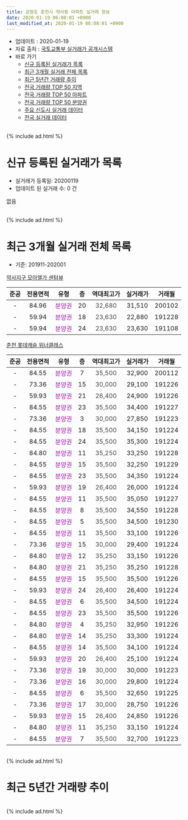 ```yaml
---
title: 강원도 춘천시 약사동 아파트 실거래 정보
date: 2020-01-19 06:08:01 +0900
last_modified_at: 2020-01-19 06:08:01 +0900
---
```


* 업데이트 : 2020-01-19
* 자료 출처 : [국토교통부 실거래가 공개시스템](http://rt.molit.go.kr)
* 바로 가기
    * [신규 등록된 실거래가 목록](#신규-등록된-실거래가-목록)
    * [최근 3개월 실거래 전체 목록](#최근-3개월-실거래-전체-목록)
    * [최근 5년간 거래량 추이](#최근-5년간-거래량-추이)
    * [전국 거래량 TOP 50 지역](https://apt-info.github.io/apt-trade-info/최근-3개월-전국에서-가장-거래가-많이-발생한-지역)
    * [전국 거래량 TOP 50 아파트](https://apt-info.github.io/apt-trade-info/최근-3개월-전국에서-가장-거래가-많이-발생한-아파트)
    * [전국 거래량 TOP 50 분양권](https://apt-info.github.io/apt-trade-info/최근-3개월-전국에서-가장-거래가-많이-발생한-분양권)
    * [주요 신도시 실거래 데이터](https://apt-info.github.io/apt-trade-info/주요-신도시)
    * [전국 실거래 데이터](https://apt-info.github.io/apt-trade-info/전국)
<br>
{% include ad.html %}
<br>

# 신규 등록된 실거래가 목록
* 실거래가 등록일: 20200119
* 업데이트 된 실거래 수: 0 건

없음

<br>
{% include ad.html %}
<br>

# 최근 3개월 실거래 전체 목록
* 기준: 201911-202001


[약사지구 모아엘가 센텀뷰](https://search.naver.com/search.naver?query=%EA%B0%95%EC%9B%90%EB%8F%84+%EC%B6%98%EC%B2%9C%EC%8B%9C+%EC%95%BD%EC%82%AC%EB%8F%99+%EC%95%BD%EC%82%AC%EC%A7%80%EA%B5%AC+%EB%AA%A8%EC%95%84%EC%97%98%EA%B0%80+%EC%84%BC%ED%85%80%EB%B7%B0)

|준공|전용면적|유형|층|역대최고가|실거래가|거래월|
|:---:|:---:|:---:|:---:|:---:|:---:|:---:|
|-|84.96|<span style="color:#9C11A5">분양권</span>|20|<span style="color:#444444">32,680</span>|31,510|200102|
|-|59.94|<span style="color:#9C11A5">분양권</span>|18|<span style="color:#444444">23,630</span>|22,880|191228|
|-|59.94|<span style="color:#9C11A5">분양권</span>|24|<span style="color:#444444">23,630</span>|23,630|191108|

[춘천 롯데캐슬 위너클래스](https://search.naver.com/search.naver?query=%EA%B0%95%EC%9B%90%EB%8F%84+%EC%B6%98%EC%B2%9C%EC%8B%9C+%EC%95%BD%EC%82%AC%EB%8F%99+%EC%B6%98%EC%B2%9C+%EB%A1%AF%EB%8D%B0%EC%BA%90%EC%8A%AC+%EC%9C%84%EB%84%88%ED%81%B4%EB%9E%98%EC%8A%A4)

|준공|전용면적|유형|층|역대최고가|실거래가|거래월|
|:---:|:---:|:---:|:---:|:---:|:---:|:---:|
|-|84.55|<span style="color:#9C11A5">분양권</span>|7|<span style="color:#444444">35,500</span>|32,900|200112|
|-|73.36|<span style="color:#9C11A5">분양권</span>|15|<span style="color:#444444">30,000</span>|29,100|191226|
|-|59.93|<span style="color:#9C11A5">분양권</span>|21|<span style="color:#444444">26,400</span>|24,900|191226|
|-|84.55|<span style="color:#9C11A5">분양권</span>|23|<span style="color:#444444">35,500</span>|34,400|191227|
|-|73.36|<span style="color:#9C11A5">분양권</span>|3|<span style="color:#444444">30,000</span>|27,850|191223|
|-|84.55|<span style="color:#9C11A5">분양권</span>|18|<span style="color:#444444">35,500</span>|34,150|191224|
|-|84.55|<span style="color:#9C11A5">분양권</span>|24|<span style="color:#444444">35,500</span>|35,300|191224|
|-|84.80|<span style="color:#9C11A5">분양권</span>|11|<span style="color:#444444">35,250</span>|33,250|191228|
|-|84.55|<span style="color:#9C11A5">분양권</span>|15|<span style="color:#444444">35,500</span>|32,250|191229|
|-|84.55|<span style="color:#9C11A5">분양권</span>|23|<span style="color:#444444">35,500</span>|34,350|191224|
|-|59.93|<span style="color:#9C11A5">분양권</span>|19|<span style="color:#444444">26,400</span>|26,000|191224|
|-|84.55|<span style="color:#9C11A5">분양권</span>|11|<span style="color:#444444">35,500</span>|35,050|191227|
|-|84.55|<span style="color:#9C11A5">분양권</span>|8|<span style="color:#444444">35,500</span>|34,550|191228|
|-|84.55|<span style="color:#9C11A5">분양권</span>|5|<span style="color:#444444">35,500</span>|34,500|191230|
|-|84.55|<span style="color:#9C11A5">분양권</span>|11|<span style="color:#444444">35,500</span>|33,100|191226|
|-|73.36|<span style="color:#9C11A5">분양권</span>|15|<span style="color:#444444">30,000</span>|29,400|191224|
|-|84.80|<span style="color:#9C11A5">분양권</span>|12|<span style="color:#444444">35,250</span>|33,150|191226|
|-|84.80|<span style="color:#9C11A5">분양권</span>|21|<span style="color:#444444">35,250</span>|35,250|191228|
|-|84.55|<span style="color:#9C11A5">분양권</span>|15|<span style="color:#444444">35,500</span>|35,500|191226|
|-|59.93|<span style="color:#9C11A5">분양권</span>|24|<span style="color:#444444">26,400</span>|26,400|191224|
|-|84.55|<span style="color:#9C11A5">분양권</span>|6|<span style="color:#444444">35,500</span>|34,500|191224|
|-|84.55|<span style="color:#9C11A5">분양권</span>|23|<span style="color:#444444">35,500</span>|35,500|191226|
|-|84.80|<span style="color:#9C11A5">분양권</span>|4|<span style="color:#444444">35,250</span>|32,950|191226|
|-|84.80|<span style="color:#9C11A5">분양권</span>|14|<span style="color:#444444">35,250</span>|33,300|191224|
|-|84.55|<span style="color:#9C11A5">분양권</span>|14|<span style="color:#444444">35,500</span>|34,100|191224|
|-|59.93|<span style="color:#9C11A5">분양권</span>|20|<span style="color:#444444">26,400</span>|25,100|191224|
|-|73.36|<span style="color:#9C11A5">분양권</span>|19|<span style="color:#444444">30,000</span>|30,000|191223|
|-|73.36|<span style="color:#9C11A5">분양권</span>|16|<span style="color:#444444">30,000</span>|29,800|191224|
|-|84.55|<span style="color:#9C11A5">분양권</span>|6|<span style="color:#444444">35,500</span>|32,650|191225|
|-|73.36|<span style="color:#9C11A5">분양권</span>|17|<span style="color:#444444">30,000</span>|28,750|191226|
|-|59.93|<span style="color:#9C11A5">분양권</span>|15|<span style="color:#444444">26,400</span>|24,850|191226|
|-|84.80|<span style="color:#9C11A5">분양권</span>|11|<span style="color:#444444">35,250</span>|33,150|191224|
|-|84.55|<span style="color:#9C11A5">분양권</span>|7|<span style="color:#444444">35,500</span>|32,700|191223|


<br>
{% include ad.html %}
<br>

# 최근 5년간 거래량 추이


<div style="width:100%;">
    <canvas id="deal_progress" height="200"></canvas>
</div>

<script>
new Chart(document.getElementById("deal_progress"), {
    type: 'line',
    data: {
        labels: ['201501','201502','201503','201504','201505','201506','201507','201508','201509','201510','201511','201512','201601','201602','201603','201604','201605','201606','201607','201608','201609','201610','201611','201612','201701','201702','201703','201704','201705','201706','201707','201708','201709','201710','201711','201712','201801','201802','201803','201804','201805','201806','201807','201808','201809','201810','201811','201812','201901','201902','201903','201904','201905','201906','201907','201908','201909','201910','201911','201912','202001'],
        datasets: [{
            label: '매매',
            pointRadius: 1,
            data: [0, 2, 0, 1, 0, 1, 2, 0, 0, 3, 2, 0, 1, 1, 2, 3, 2, 2, 4, 0, 1, 3, 2, 2, 1, 0, 0, 2, 3, 2, 0, 0, 0, 0, 0, 0, 5, 4, 7, 5, 1, 1, 0, 0, 16, 4, 0, 2, 0, 4, 3, 0, 1, 1, 0, 1, 3, 1, 1, 33, 2],
            borderColor: "rgba(255, 201, 14, 1)",
            backgroundColor: "rgba(255, 201, 14, 0.5)",
            fill: false,
            lineTension: 0
        },{
            label: '전월세',
            pointRadius: 1,
            data: [0, 2, 0, 2, 1, 0, 0, 0, 0, 0, 0, 4, 0, 1, 2, 0, 0, 1, 2, 0, 1, 0, 1, 0, 0, 0, 1, 0, 1, 0, 0, 0, 0, 0, 0, 0, 0, 0, 0, 0, 0, 0, 0, 0, 0, 0, 0, 0, 0, 0, 0, 0, 0, 0, 0, 0, 0, 0, 0, 0, 0],
            borderColor: "rgba(0, 141, 185, 1)",
            backgroundColor: "rgba(0, 141, 185, 0.5)",
            fill: false,
            lineTension: 0
        }
        ]
    },
    options: {
        responsive: true,
        title: {
            display: false
        },
        tooltips: {
            mode: 'index',
            intersect: false
        },
        hover: {
            mode: 'nearest',
            intersect: true
        },
        scales: {
            xAxes: [{
                display: true,
                scaleLabel: {
                    display: true,
                    labelString: '년/월'
                }
            }],
            yAxes: [{
                display: true,
                ticks: {
                    suggestedMin: 0,
                },
                scaleLabel: {
                    display: true,
                    labelString: '실거래 수'
                }
            }]
        }
    }
});

</script>


<br>
{% include ad.html %}
<br>

